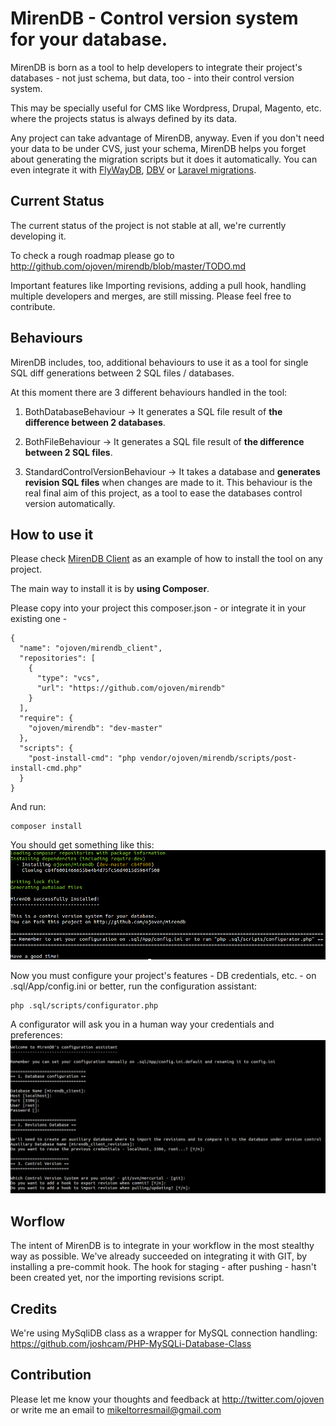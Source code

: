 MirenDB - Control version system for your database.
============================

MirenDB is born as a tool to help developers to integrate their project's databases - not just schema, but data, too - into their control version system.

This may be specially useful for CMS like Wordpress, Drupal, Magento, etc. where the projects status is always defined by its data.

Any project can take advantage of MirenDB, anyway. Even if you don't need your data to be under CVS, just your schema, MirenDB helps you forget about generating
the migration scripts but it does it automatically. You can even integrate it with [FlyWayDB](http://flywaydb.org), [DBV](https://github.com/victorstanciu/dbv) or [Laravel migrations](http://laravel.com/).

Current Status
----------------
The current status of the project is not stable at all, we're currently developing it.

To check a rough roadmap please go to http://github.com/ojoven/mirendb/blob/master/TODO.md

Important features like Importing revisions, adding a pull hook, handling multiple developers and merges, are still missing. Please feel free to contribute.

Behaviours
----------------

MirenDB includes, too, additional behaviours to use it as a tool for single SQL diff generations between 2 SQL files / databases.

At this moment there are 3 different behaviours handled in the tool:

1. BothDatabaseBehaviour -> It generates a SQL file result of **the difference between 2 databases**.

2. BothFileBehaviour -> It generates a SQL file result of **the difference between 2 SQL files**.

3. StandardControlVersionBehaviour -> It takes a database and **generates revision SQL files** when changes are made to it.
This behaviour is the real final aim of this project, as a tool to ease the databases control version automatically.

How to use it
----------------
Please check [MirenDB Client](http://github.com/ojoven/mirendb_client) as an example of how to install the tool on any project.

The main way to install it is by **using Composer**.

Please copy into your project this composer.json - or integrate it in your existing one -

    {
      "name": "ojoven/mirendb_client",
      "repositories": [
        {
          "type": "vcs",
          "url": "https://github.com/ojoven/mirendb"
        }
      ],
      "require": {
        "ojoven/mirendb": "dev-master"
      },
      "scripts": {
        "post-install-cmd": "php vendor/ojoven/mirendb/scripts/post-install-cmd.php"
      }
    }

And run:

    composer install

You should get something like this:
![Composer](https://github.com/ojoven/mirendb/blob/master/readme_files/composer.png "Composer")

Now you must configure your project's features - DB credentials, etc. - on .sql/App/config.ini or better, run the configuration assistant:

    php .sql/scripts/configurator.php

A configurator will ask you in a human way your credentials and preferences:
![MirenDB Configurator](https://github.com/ojoven/mirendb/blob/master/readme_files/configurator.png "MirenDB Configurator")


Worflow
----------------
The intent of MirenDB is to integrate in your workflow in the most stealthy way as possible. We've already succeeded on integrating
it with GIT, by installing a pre-commit hook. The hook for staging - after pushing - hasn't been created yet, nor the importing revisions script.

Credits
----------------
We're using MySqliDB class as a wrapper for MySQL connection handling: https://github.com/joshcam/PHP-MySQLi-Database-Class

Contribution
----------------
Please let me know your thoughts and feedback at http://twitter.com/ojoven or write me an email to mikeltorresmail@gmail.com